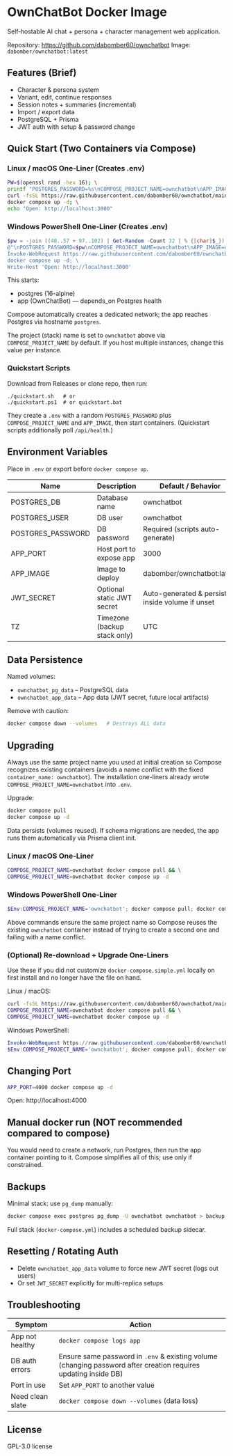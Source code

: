 # OwnChatBot Docker Image

Self‑hostable AI chat + persona + character management web application.

Repository: https://github.com/dabomber60/ownchatbot
Image: `dabomber/ownchatbot:latest`

## Features (Brief)
- Character & persona system
- Variant, edit, continue responses
- Session notes + summaries (incremental)
- Import / export data
- PostgreSQL + Prisma
- JWT auth with setup & password change

## Quick Start (Two Containers via Compose)

### Linux / macOS One‑Liner (Creates .env)
```bash
PW=$(openssl rand -hex 16); \
printf "POSTGRES_PASSWORD=%s\nCOMPOSE_PROJECT_NAME=ownchatbot\nAPP_IMAGE=dabomber/ownchatbot:latest\n" "$PW" > .env; \
curl -fsSL https://raw.githubusercontent.com/dabomber60/ownchatbot/main/docker-compose.simple.yml -o docker-compose.yml; \
docker compose up -d; \
echo "Open: http://localhost:3000"
```

### Windows PowerShell One‑Liner (Creates .env)
```powershell
$pw = -join ((48..57 + 97..102) | Get-Random -Count 32 | % {[char]$_}); \
@"\nPOSTGRES_PASSWORD=$pw\nCOMPOSE_PROJECT_NAME=ownchatbot\nAPP_IMAGE=dabomber/ownchatbot:latest\n"@ | Set-Content .env; \
Invoke-WebRequest https://raw.githubusercontent.com/dabomber60/ownchatbot/main/docker-compose.simple.yml -OutFile docker-compose.yml; \
docker compose up -d; \
Write-Host 'Open: http://localhost:3000'
```

This starts:
- postgres (16-alpine)
- app (OwnChatBot) — depends_on Postgres health

Compose automatically creates a dedicated network; the app reaches Postgres via hostname `postgres`.

The project (stack) name is set to `ownchatbot` above via `COMPOSE_PROJECT_NAME` by default. If you host multiple instances, change this value per instance.

### Quickstart Scripts
Download from Releases or clone repo, then run:
```
./quickstart.sh   # or
./quickstart.ps1  # or quickstart.bat
```
They create a `.env` with a random `POSTGRES_PASSWORD` plus `COMPOSE_PROJECT_NAME` and `APP_IMAGE`, then start containers. (Quickstart scripts additionally poll `/api/health`.)

## Environment Variables
Place in `.env` or export before `docker compose up`.

| Name | Description | Default / Behavior |
|------|-------------|--------------------|
| POSTGRES_DB | Database name | ownchatbot |
| POSTGRES_USER | DB user | ownchatbot |
| POSTGRES_PASSWORD | DB password | Required (scripts auto-generate) |
| APP_PORT | Host port to expose app | 3000 |
| APP_IMAGE | Image to deploy | dabomber/ownchatbot:latest |
| JWT_SECRET | Optional static JWT secret | Auto-generated & persisted inside volume if unset |
| TZ | Timezone (backup stack only) | UTC |

## Data Persistence
Named volumes:
- `ownchatbot_pg_data` – PostgreSQL data
- `ownchatbot_app_data` – App data (JWT secret, future local artifacts)

Remove with caution:
```bash
docker compose down --volumes   # Destroys ALL data
```

## Upgrading
Always use the same project name you used at initial creation so Compose recognizes existing containers (avoids a name conflict with the fixed `container_name: ownchatbot`). The installation one-liners already wrote `COMPOSE_PROJECT_NAME=ownchatbot` into `.env`.

Upgrade:
```bash
docker compose pull
docker compose up -d
```
Data persists (volumes reused). If schema migrations are needed, the app runs them automatically via Prisma client init.

### Linux / macOS One-Liner
```bash
COMPOSE_PROJECT_NAME=ownchatbot docker compose pull && \
COMPOSE_PROJECT_NAME=ownchatbot docker compose up -d
```

### Windows PowerShell One-Liner
```powershell
$Env:COMPOSE_PROJECT_NAME='ownchatbot'; docker compose pull; docker compose up -d
```

Above commands ensure the same project name so Compose reuses the existing `ownchatbot` container instead of trying to create a second one and failing with a name conflict.

### (Optional) Re-download + Upgrade One-Liners
Use these if you did not customize `docker-compose.simple.yml` locally on first install and no longer have the file on hand.

Linux / macOS:
```bash
curl -fsSL https://raw.githubusercontent.com/dabomber60/ownchatbot/main/docker-compose.simple.yml -o docker-compose.yml && \
COMPOSE_PROJECT_NAME=ownchatbot docker compose pull && \
COMPOSE_PROJECT_NAME=ownchatbot docker compose up -d
```

Windows PowerShell:
```powershell
Invoke-WebRequest https://raw.githubusercontent.com/dabomber60/ownchatbot/main/docker-compose.simple.yml -OutFile docker-compose.yml; \
$Env:COMPOSE_PROJECT_NAME='ownchatbot'; docker compose pull; docker compose up -d
```

## Changing Port
```bash
APP_PORT=4000 docker compose up -d
```
Open: http://localhost:4000

## Manual docker run (NOT recommended compared to compose)
You would need to create a network, run Postgres, then run the app container pointing to it.
Compose simplifies all of this; use only if constrained.

## Backups
Minimal stack: use `pg_dump` manually:
```bash
docker compose exec postgres pg_dump -U ownchatbot ownchatbot > backup.sql
```
Full stack (`docker-compose.yml`) includes a scheduled backup sidecar.

## Resetting / Rotating Auth
- Delete `ownchatbot_app_data` volume to force new JWT secret (logs out users)
- Or set `JWT_SECRET` explicitly for multi-replica setups

## Troubleshooting
| Symptom | Action |
|---------|--------|
| App not healthy | `docker compose logs app` |
| DB auth errors | Ensure same password in `.env` & existing volume (changing password after creation requires updating inside DB) |
| Port in use | Set `APP_PORT` to another value |
| Need clean slate | `docker compose down --volumes` (data loss) |

## License
GPL-3.0 license
